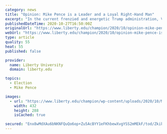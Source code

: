 ```yaml
---
category: news
title: "Opinion: Mike Pence is a Leader and a Loyal Right-Hand Man"
excerpt: "In the current frenzied and energetic Trump administration, Vice President Mike Pence has been a loyal second-in command that has exemplified poise, character and Christian integrity. Pence began his"
publishedDateTime: 2020-10-27T16:50:00Z
originalUrl: "https://www.liberty.edu/champion/2020/10/opinion-mike-pence-is-a-leader-and-a-loyal-right-hand-man/"
webUrl: "https://www.liberty.edu/champion/2020/10/opinion-mike-pence-is-a-leader-and-a-loyal-right-hand-man/"
type: article
quality: 55
heat: 55
published: false

provider:
  name: Liberty University
  domain: liberty.edu

topics:
  - Election
  - Mike Pence

images:
  - url: "https://www.liberty.edu/champion/wp-content/uploads/2020/10/Mike-Pence-1.jpg"
    width: 432
    height: 288
    isCached: true

secured: "Enx8wMdXAu6bNKNFQuQo6op+Zu5AcBYY1eFKhbewXvgYSS2mMEkF/tod/ZkikuJRriRvEJjxAzIXJNw3rRQ2toNej8QMKDQaonS4hCHmPGpKLDqwiPRBxiQeQshp+1Ib79cqaO7LNQ6ExWsUjrxpAKhrcxaLVwZ/xVvgdCNl1S2Rlt84WcMBeW3AnNGSkXaHhmyZgvDjHgZEs/a4VteGpmiaFyumCF9HWJvHz4PIdQMrx4AR5YNMrbW5uBY9qQwQC2EwLYMVk+s1qBL729x9T2ia/Pq8BWAo+I0a0SaO+tyU8PPqJrnBZi1IqVESbwC7uQ6XPNIemH61Ck/7qbEnCFdmnZRSOAmDp/W9AcZL5Ww=;VnQGfyy9PgMvQv5FvnnoPw=="
---
```


